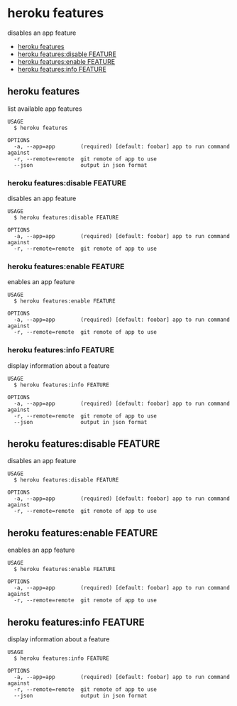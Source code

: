 heroku features
===============

disables an app feature

* [heroku features](#heroku-features)
* [heroku features:disable FEATURE](#heroku-featuresdisable-feature)
* [heroku features:enable FEATURE](#heroku-featuresenable-feature)
* [heroku features:info FEATURE](#heroku-featuresinfo-feature)

## heroku features

list available app features

```
USAGE
  $ heroku features

OPTIONS
  -a, --app=app        (required) [default: foobar] app to run command against
  -r, --remote=remote  git remote of app to use
  --json               output in json format
```

### heroku features:disable FEATURE

disables an app feature

```
USAGE
  $ heroku features:disable FEATURE

OPTIONS
  -a, --app=app        (required) [default: foobar] app to run command against
  -r, --remote=remote  git remote of app to use
```

### heroku features:enable FEATURE

enables an app feature

```
USAGE
  $ heroku features:enable FEATURE

OPTIONS
  -a, --app=app        (required) [default: foobar] app to run command against
  -r, --remote=remote  git remote of app to use
```

### heroku features:info FEATURE

display information about a feature

```
USAGE
  $ heroku features:info FEATURE

OPTIONS
  -a, --app=app        (required) [default: foobar] app to run command against
  -r, --remote=remote  git remote of app to use
  --json               output in json format
```

## heroku features:disable FEATURE

disables an app feature

```
USAGE
  $ heroku features:disable FEATURE

OPTIONS
  -a, --app=app        (required) [default: foobar] app to run command against
  -r, --remote=remote  git remote of app to use
```

## heroku features:enable FEATURE

enables an app feature

```
USAGE
  $ heroku features:enable FEATURE

OPTIONS
  -a, --app=app        (required) [default: foobar] app to run command against
  -r, --remote=remote  git remote of app to use
```

## heroku features:info FEATURE

display information about a feature

```
USAGE
  $ heroku features:info FEATURE

OPTIONS
  -a, --app=app        (required) [default: foobar] app to run command against
  -r, --remote=remote  git remote of app to use
  --json               output in json format
```
